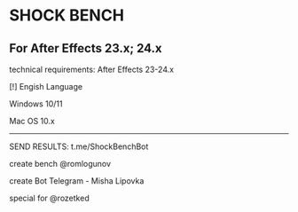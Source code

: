 # SHOCK BENCH
For After Effects 23.x; 24.x
---------------------------

technical requirements:
After Effects 23-24.x

[!] Engish Language 

Windows 10/11

Mac OS 10.x

---------------------------

SEND RESULTS: t.me/ShockBenchBot




create bench @romlogunov

create Bot Telegram - Misha Lipovka

special for @rozetked



